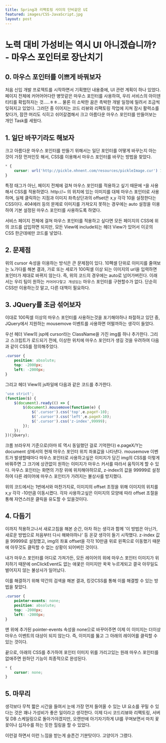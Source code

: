```yaml
---
title: Spring과 리팩토링 사이의 단비같은 UI
featured: images/CSS-JavaScript.jpg
layout: post
---
```


# 노력 대비 가성비는 역시 UI 아니겠습니까? - 마우스 포인터로 장난치기

## 0. 마우스 포인터를 이쁘게 바꿔보자
 처음 신입 개발 프로젝트를 시작하면서 기획했던 내용중에, UI 관련 계획이 하나 있었다. 페이지 전체에 커어어어다란 병맛같은 마우스 포인터를 사용하여, 우리 서비스의 아이덴티티를 확립하자는 것.....ㅎㅎ...
 물론 이 소박한 꿈은 촉박한 개발 일정에 밀려서 조금씩 잊혀지고 있었다. 그러던 중 이어지는 코드 리뷰와 리팩토링 작업에 지쳐 잠시 활력소를 찾다가, 잠깐 머리도 식히고 쉬어갈겸해서 크고 아름다운 마우스 포인터를 만들어보는 개인 Task를 세웠다.

## 1. 일단 바꾸기라도 해보자
크고 아름다운 마우스 포인터를 만들기 위해서는 일단 포인터를 어떻게 바꾸는지 아는 것이 가장 먼저인듯 해서, CSS를 이용해서 마우스 포인터를 바꾸는 방법을 찾았다.

```css
* {
    cursor: url('http://pickle.nhnent.com/resources/pickleImage.cur') 10 10, auto;
}
```

특정 태그가 아닌, 페이지 전체에 걸쳐 마우스 포인터를 적용하고 싶기 때문에 `*`을 사용해서 CSS를 적용하였다. http://~ 의 위치에 있는 이미지를 대체 마우스 포인터로 사용하며, 실제 클릭하는 지점과 이미지 좌측상단과의 offset은 x,y 각각 10을 설정한다는 CSS이다. 404에러 등의 문제로 이미지를 가져오지 못하는 경우에는 auto 설정을 이용하여 기본 설정된 마우스 포인터를 사용하도록 하였다.

서비스 페이지 전체에 걸쳐 마우스 포인터를 적용하고 싶다면 모든 페이지의 CSS에 위의 코드를 삽입하면 되지만, 모든 View에 include되는 헤더 View가 있어서 이곳의 CSS 한군데에만 코드를 넣었다.

## 2. 문제점
위의 cursor 속성을 이용하는 방식은 큰 문제점이 있다. 10펙셀 단위로 이미지를 줄여보는 노가다를 해본 결과, 가로 또는 세로가 100픽셀 이상 되는 이미지의 url을 입력하면 포인터가 제대로 바뀌지 않는다. 즉, 위의 코드의 경우에는 auto로 넘어가버린다. 이래서는 우리 팀이 원하는 `커어어다랗고 개성있는` 마우스 포인터를 구현할수가 없다. 단순히 CSS만 이용하는것 말고, 다른 대책이 필요하다.

## 3. JQuery를 조금 섞어보자
이대로 100픽셀 이상의 마우스 포인터를 사용하는것을 포기해야하나 좌절하고 있던 중, JQuery에서 지원하는 mousemove 이벤트를 사용하면 어떨까하는 생각이 들었다.

우선 헤더 View의 jsp에 cursor라는 ClassName을 가진 img를 하나 추가한다. 그리고 스크립트가 로드되기 전에, 이상한 위치에 마우스 포인터가 생길 것을 우려하여 다음과 같이 CSS를 정의해주었다.

```css
.cursor {
    position: absolute;
    top: -2000px;
    left: -2000px;
}
```

그리고 헤더 View의 js파일에 다음과 같은 코드를 추가한다.

```javascript
'use strict';
(function($) {
    $(document).ready(() => {
        $(document).mousemove(function(e) {
            $('.cursor').css('top',e.pageY-10);
            $('.cursor').css('left',e.pageX-10);
            $('.cursor').css('z-index',99999);      
        });
    });
})(jQuery);
```
크롬 브라우저 기준으로(아마 IE 역시 동일했던 걸로 기억한다) e.pageX/Y는 document 상에서의 현재 마우스 포인터 위치 좌표값을 나타낸다. mousemove 이벤트가 발생할때마다 마우스 포인터로 사용하고싶은 이미지가 담긴 img의 CSS를 이렇게 바꿔주면 그 크기에 상관없이 원하는 이미지가 마우스 커서를 따라서 움직이게 할 수 있다. 마우스 포인터는 화면의 가장 위에 위치해야하므로, z-index의 값을 99999로 설정하여 다른 레이어에 마우스 포인터가 가려지는 불상사를 방지했다.

위의 코드에서는 1번에서와 마찬가지로, 이미지의 offset 조정을 위해 이미지의 위치를 x,y 각각 -10만큼 이동시켰다. 각자 사용하고싶은 이미지의 모양에 따라 offset 조절을 통해 자연스러운 클릭을 유도할 수 있을것이다.

## 4. 다듬기
이까지 적용하고나서 새로고침을 해본 순간, 아차 하는 생각과 함께 '이 방법은 아닌가, 새로운 방법으로 처음부터 다시 해봐야하나' 등 온갖 생각이 들기 시작했다. z-index 값을 99999로 설정했고, img의 좌표 offset을 각각 10만큼 위로 왼쪽으로 이동했기 때문에 아무것도 클릭할 수 없는 상황이 되어버린 것이다.

내가 마우스 포인터를 어디로 가져가든, 모든 레이어의 위에 마우스 포인터 이미지가 위치하기 때문에 onClickEvent도 없는 애꿎은 이미지만 꾹꾹 누르게되고 결국 아무일도 벌어지지 않는 불상사가 일어났다.

이를 해결하기 위해 약간의 검색을 해본 결과, 킹갓CSS를 통해 이를 해결할 수 있는 방법을 찾았다.

```css
.cursor {
    pointer-events: none;
    position: absolute;
    top: -2000px;
    left: -2000px;
}
```
맨 위에 추가된 pointer-events 속성을 none으로 바꾸어주면 이제 이 이미지는 더이상 마우스 이벤트의 대상이 되지 않는다. 즉, 이미지를 뚫고 그 아래의 레이어를 클릭할 수 있는 것이다.

끝으로, 아래의 CSS를 추가하여 포인터 이미지 위를 가리고있는 원래 마우스 포인터를 없애주면 원하던 기능이 최종적으로 완성된다.

```css
* {
    cursor: none;
}
```

## 5. 마무리
생각보다 무척 짧은 시간을 들여서 눈에 가장 먼저 들어올 수 있는 UI 요소를 꾸밀 수 있다는 것은 꽤나 가성비가 좋은 일이라고 생각한다. 이제 다시 코드리뷰와 리팩토링, 서버 및 DB 스케일링으로 돌아가야겠지만, 오랜만에 아기자기하게 UI를 꾸며보면서 마치 꽃꽂이나 십자수를 하는 듯한 힐링을 할 수 있었다.

이런걸 하면서 이런 느낌을 받는게 슬픈건 기분탓이다.
고양이가 그랬다.
